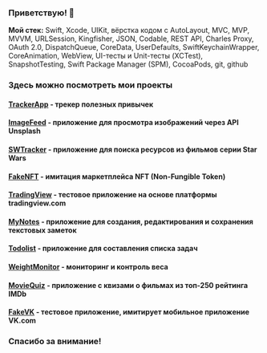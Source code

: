 ### Приветствую! 👋

**Мой стек:** Swift, Xcode, UIKit, вёрстка кодом с AutoLayout, MVC, MVP, MVVM, URLSession, Kingfisher, JSON, Codable, REST API, Charles Proxy, OAuth 2.0, DispatchQueue, CoreData, UserDefaults, SwiftKeychainWrapper, CoreAnimation, WebView, UI-тесты и Unit-тесты (XCTest), SnapshotTesting, Swift Package Manager (SPM), CocoaPods, git, github

### Здесь можно посмотреть мои проекты

#### [TrackerApp](https://github.com/demidengo/trackerapp) - трекер полезных привычек

#### [ImageFeed](https://github.com/demidengo/imagefeed) - приложение для просмотра изображений через API Unsplash

#### [SWTracker](https://github.com/DemidenGo/SWTracker) - приложение для поиска ресурсов из фильмов серии Star Wars

#### [FakeNFT](https://github.com/demidengo/fakenft) - имитация маркетплейса NFT (Non-Fungible Token)

#### [TradingView](https://github.com/DemidenGo/TradingView) - тестовое приложение на основе платформы tradingview.com

#### [MyNotes](https://github.com/DemidenGo/MyNotes) - приложение для создания, редактирования и сохранения текстовых заметок

#### [Todolist](https://github.com/demidengo/todolist) - приложение для составления списка задач

#### [WeightMonitor](https://github.com/DemidenGo/WeightMonitor) - мониторинг и контроль веса

#### [MovieQuiz](https://github.com/demidengo/moviequiz-ios) - приложение с квизами о фильмах из топ-250 рейтинга IMDb

#### [FakeVK](https://github.com/DemidenGo/netology-ios-homeworks) - тестовое приложение, имитирует мобильное приложение VK.com

### Спасибо за внимание!
